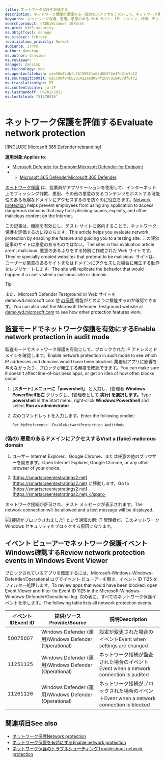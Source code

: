 ```yaml
---
title: ネットワーク保護を評価する
description: ネットワーク保護が保護する一般的なシナリオをテストして、ネットワーク保護のしくみを確認します。
keywords: ネットワーク保護、悪用、悪意のある Web サイト、IP、ドメイン、評価、テスト、デモ
search.product: eADQiWindows 10XVcnh
ms.prod: m365-security
ms.mktglfcycl: manage
ms.sitesec: library
localization_priority: Normal
audience: ITPro
author: dansimp
ms.author: dansimp
ms.reviewer: ''
manager: dansimp
ms.technology: mde
ms.openlocfilehash: ade50e85dbfcf5f59921a65d5b97bb47d21e5b12
ms.sourcegitcommit: 6e5c00f84b5201422aed094f2697016407df8fc2
ms.translationtype: MT
ms.contentlocale: ja-JP
ms.lasthandoff: 04/02/2021
ms.locfileid: "51570926"
---
```

# <a name="evaluate-network-protection"></a><span data-ttu-id="8999f-104">ネットワーク保護を評価する</span><span class="sxs-lookup"><span data-stu-id="8999f-104">Evaluate network protection</span></span>

[!INCLUDE [Microsoft 365 Defender rebranding](../../includes/microsoft-defender.md)]

<span data-ttu-id="8999f-105">**適用対象:**</span><span class="sxs-lookup"><span data-stu-id="8999f-105">**Applies to:**</span></span>
- [<span data-ttu-id="8999f-106">Microsoft Defender for Endpoint</span><span class="sxs-lookup"><span data-stu-id="8999f-106">Microsoft Defender for Endpoint</span></span>](https://go.microsoft.com/fwlink/?linkid=2154037)
- - [<span data-ttu-id="8999f-107">Microsoft 365 Defender</span><span class="sxs-lookup"><span data-stu-id="8999f-107">Microsoft 365 Defender</span></span>](https://go.microsoft.com/fwlink/?linkid=2118804)

<span data-ttu-id="8999f-108">[ネットワーク保護](network-protection.md) は、従業員がアプリケーションを使用して、インターネット上でフィッシング詐欺、悪用、その他の悪意のあるコンテンツをホストする可能性のある危険なドメインにアクセスするのを防ぐのに役立ちます。</span><span class="sxs-lookup"><span data-stu-id="8999f-108">[Network protection](network-protection.md) helps prevent employees from using any application to access dangerous domains that may host phishing scams, exploits, and other malicious content on the Internet.</span></span>

<span data-ttu-id="8999f-109">この記事は、機能を有効にし、テスト サイトに案内することで、ネットワーク保護を評価するのに役立ちます。</span><span class="sxs-lookup"><span data-stu-id="8999f-109">This article helps you evaluate network protection by enabling the feature and guiding you to a testing site.</span></span> <span data-ttu-id="8999f-110">この評価記事のサイトは悪意のあるものではない。</span><span class="sxs-lookup"><span data-stu-id="8999f-110">The sites in this evaluation article aren't malicious.</span></span> <span data-ttu-id="8999f-111">悪意のあるふりをする特別に作成された Web サイトです。</span><span class="sxs-lookup"><span data-stu-id="8999f-111">They're specially created websites that pretend to be malicious.</span></span> <span data-ttu-id="8999f-112">サイトは、ユーザーが悪意のあるサイトまたはドメインにアクセスした場合に発生する動作をレプリケートします。</span><span class="sxs-lookup"><span data-stu-id="8999f-112">The site will replicate the behavior that would happen if a user visited a malicious site or domain.</span></span>

> [!TIP]
> <span data-ttu-id="8999f-113">また、Microsoft Defender Testground の Web サイトを demo.wd.microsoft.com 他 [の保護](https://demo.wd.microsoft.com?ocid=cx-wddocs-testground) 機能がどのように機能するのか確認できます。</span><span class="sxs-lookup"><span data-stu-id="8999f-113">You can also visit the Microsoft Defender Testground website at [demo.wd.microsoft.com](https://demo.wd.microsoft.com?ocid=cx-wddocs-testground) to see how other protection features work.</span></span>

## <a name="enable-network-protection-in-audit-mode"></a><span data-ttu-id="8999f-114">監査モードでネットワーク保護を有効にする</span><span class="sxs-lookup"><span data-stu-id="8999f-114">Enable network protection in audit mode</span></span>

<span data-ttu-id="8999f-115">監査モードでネットワーク保護を有効にして、ブロックされた IP アドレスとドメインを確認します。</span><span class="sxs-lookup"><span data-stu-id="8999f-115">Enable network protection in audit mode to see which IP addresses and domains would have been blocked.</span></span> <span data-ttu-id="8999f-116">業務用アプリに影響を与えなかったり、ブロックが発生する頻度を確認できます。</span><span class="sxs-lookup"><span data-stu-id="8999f-116">You can make sure it doesn't affect line-of-business apps, or get an idea of how often blocks occur.</span></span>

1. <span data-ttu-id="8999f-117">[**スタート] メニューに「powershell」** と入力し、[管理者 **Windows PowerShellを右** クリックし、[管理者として **実行] を選択します。**</span><span class="sxs-lookup"><span data-stu-id="8999f-117">Type **powershell** in the Start menu, right-click **Windows PowerShell** and select **Run as administrator**</span></span>
2. <span data-ttu-id="8999f-118">次のコマンドレットを入力します。</span><span class="sxs-lookup"><span data-stu-id="8999f-118">Enter the following cmdlet:</span></span>

    ```PowerShell
    Set-MpPreference -EnableNetworkProtection AuditMode
    ```

### <a name="visit-a-fake-malicious-domain"></a><span data-ttu-id="8999f-119">(偽の) 悪意のあるドメインにアクセスする</span><span class="sxs-lookup"><span data-stu-id="8999f-119">Visit a (fake) malicious domain</span></span>

1. <span data-ttu-id="8999f-120">ユーザー Internet Explorer、Google Chrome、または任意の他のブラウザーを開きます。</span><span class="sxs-lookup"><span data-stu-id="8999f-120">Open Internet Explorer, Google Chrome, or any other browser of your choice.</span></span>

1. <span data-ttu-id="8999f-121">[https://smartscreentestratings2.net](https://smartscreentestratings2.net) に移動します。</span><span class="sxs-lookup"><span data-stu-id="8999f-121">Go to [https://smartscreentestratings2.net](https://smartscreentestratings2.net).</span></span>

<span data-ttu-id="8999f-122">ネットワーク接続が許可され、テスト メッセージが表示されます。</span><span class="sxs-lookup"><span data-stu-id="8999f-122">The network connection will be allowed and a test message will be displayed.</span></span>

![[接続がブロックされました] という通知の例: IT 管理者が、このネットワークWindows セキュリティをブロックする原因になります。](/microsoft-365/security/defender-endpoint/images/np-notif)

## <a name="review-network-protection-events-in-windows-event-viewer"></a><span data-ttu-id="8999f-125">イベント ビューアーでネットワーク保護イベントWindows確認する</span><span class="sxs-lookup"><span data-stu-id="8999f-125">Review network protection events in Windows Event Viewer</span></span>

<span data-ttu-id="8999f-126">ブロックされているアプリを確認するには、Microsoft-Windows-Windows-Defender/Operational ログでイベント ビューアーを開き、イベント ID 1125 をフィルター処理します。</span><span class="sxs-lookup"><span data-stu-id="8999f-126">To review apps that would have been blocked, open Event Viewer and filter for Event ID 1125 in the Microsoft-Windows-Windows-Defender/Operational log.</span></span> <span data-ttu-id="8999f-127">次の表に、すべてのネットワーク保護イベントを示します。</span><span class="sxs-lookup"><span data-stu-id="8999f-127">The following table lists all network protection events.</span></span>

| <span data-ttu-id="8999f-128">イベント ID</span><span class="sxs-lookup"><span data-stu-id="8999f-128">Event ID</span></span> | <span data-ttu-id="8999f-129">提供/ソース</span><span class="sxs-lookup"><span data-stu-id="8999f-129">Provide/Source</span></span> | <span data-ttu-id="8999f-130">説明</span><span class="sxs-lookup"><span data-stu-id="8999f-130">Description</span></span> |
|-|-|-|
|<span data-ttu-id="8999f-131">5007</span><span class="sxs-lookup"><span data-stu-id="8999f-131">5007</span></span> | <span data-ttu-id="8999f-132">Windows Defender (運用)</span><span class="sxs-lookup"><span data-stu-id="8999f-132">Windows Defender (Operational)</span></span> | <span data-ttu-id="8999f-133">設定が変更された場合のイベント</span><span class="sxs-lookup"><span data-stu-id="8999f-133">Event when settings are changed</span></span> |
|<span data-ttu-id="8999f-134">1125</span><span class="sxs-lookup"><span data-stu-id="8999f-134">1125</span></span> | <span data-ttu-id="8999f-135">Windows Defender (運用)</span><span class="sxs-lookup"><span data-stu-id="8999f-135">Windows Defender (Operational)</span></span> | <span data-ttu-id="8999f-136">ネットワーク接続が監査された場合のイベント</span><span class="sxs-lookup"><span data-stu-id="8999f-136">Event when a network connection is audited</span></span> |
|<span data-ttu-id="8999f-137">1126</span><span class="sxs-lookup"><span data-stu-id="8999f-137">1126</span></span> | <span data-ttu-id="8999f-138">Windows Defender (運用)</span><span class="sxs-lookup"><span data-stu-id="8999f-138">Windows Defender (Operational)</span></span> | <span data-ttu-id="8999f-139">ネットワーク接続がブロックされた場合のイベント</span><span class="sxs-lookup"><span data-stu-id="8999f-139">Event when a network connection is blocked</span></span> |

## <a name="see-also"></a><span data-ttu-id="8999f-140">関連項目</span><span class="sxs-lookup"><span data-stu-id="8999f-140">See also</span></span>

* [<span data-ttu-id="8999f-141">ネットワーク保護</span><span class="sxs-lookup"><span data-stu-id="8999f-141">Network protection</span></span>](network-protection.md)
* [<span data-ttu-id="8999f-142">ネットワーク保護を有効にする</span><span class="sxs-lookup"><span data-stu-id="8999f-142">Enable network protection</span></span>](enable-network-protection.md)
* [<span data-ttu-id="8999f-143">ネットワーク保護のトラブルシューティング</span><span class="sxs-lookup"><span data-stu-id="8999f-143">Troubleshoot network protection</span></span>](troubleshoot-np.md)
